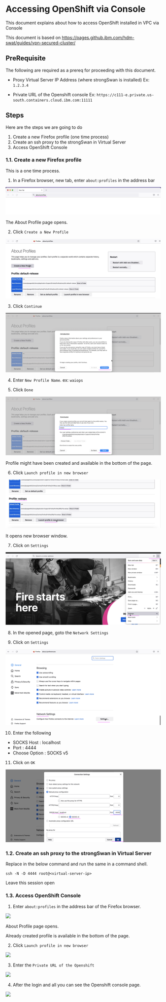 # Accessing OpenShift via Console

This document explains about how to access OpenShift installed in VPC via Console 

This document is based on https://pages.github.ibm.com/hdm-swat/guides/vpn-secured-cluster/

## PreRequisite

The following are required as a prereq for proceeding with this document.

-  Proxy Virtual Server IP Address (where  strongSwan is installed)
    Ex: `1.2.3.4`

-  Private URL of the Openshift console
    Ex: `https://c111-e.private.us-south.containers.cloud.ibm.com:11111`


## Steps

Here are the steps we are going to do

1. Create a new Firefox profile (one time process)
2. Create an ssh proxy to the strongSwan in Virtual Server
3. Access OpenShift Console

### 1.1. Create a new Firefox profile

This is a one time process. 

1. In a Firefox browser, new tab, enter `about:profiles` in the address bar

<img src="images/image-00001.png">

The About Profile page opens.

2. Click `Create a New Profile`

<img src="images/image-00002.png">

3. Click `Continue`

<img src="images/image-00003.png">

4. Enter `New Profile Name`. ex: `waiops`

5. Click `Done`

<img src="images/image-00004.png">

Profile might have been created and available in the bottom of the page.

6. Click `Launch profile in new browser`

<img src="images/image-00005.png">

It opens new browser window. 

7. Click on `Settings`

<img src="images/image-00006.png">

8. In the opened page, goto the `Network Settings`

9. Click on `Settings`

<img src="images/image-00007.png">

10. Enter the following 

- SOCKS Host : localhost
- Port : 4444
- Choose Option : SOCKS v5

11. Click on `OK`

<img src="images/image-00008.png">


### 1.2. Create an ssh proxy to the strongSwan in Virtual Server

Replace <virtual-server-ip> in the below command and run the same in a command shell.

```
ssh -N -D 4444 root@<virtual-server-ip>
```

Leave this session open


### 1.3. Access OpenShift Console

1. Enter `about:profiles` in the address bar of the Firefox browser.

<img src="images/image-0000.png">

About Profile page opens.

Already created profile is available in the bottom of the page.

2. Click `Launch profile in new browser`

<img src="images/image-0005.png">

3. Enter the `Private URL of the Openshift`

<img src="images/image-0009.png">

4. After the login and all you can see the Openshift console page.

<img src="images/image-0010.png">

